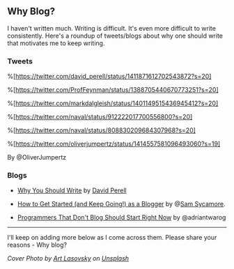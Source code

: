 ## Why Blog?

I haven't written much. Writing is difficult. It's even more difficult to write consistently. Here's a roundup of tweets/blogs about why one should write that motivates me to keep writing.

### Tweets

%[https://twitter.com/david_perell/status/1411871612702543872?s=20]

%[https://twitter.com/ProfFeynman/status/1388705440670773251?s=20]

%[https://twitter.com/markdalgleish/status/1401149515436945412?s=20]

%[https://twitter.com/naval/status/912222017700556800?s=20]

%[https://twitter.com/naval/status/808830209684307968?s=20]

%[https://twitter.com/oliverjumpertz/status/1414557581096493060?s=19]

By @OliverJumpertz

### Blogs

- [Why You Should Write](https://perell.com/essay/why-you-should-write/) by [David Perell](https://twitter.com/david_perell)

- [How to Get Started (and Keep Going!) as a Blogger](https://blog.sycamore.design/start-blogging) by @[Sam Sycamore](@tanoaksam).

- [Programmers That Don't Blog Should Start Right Now](https://adriantwarog.com/programmers-that-dont-blog-should-start-right-now) by @adriantwarog


__________________________________________________________________________________________

I'll keep on adding more below as I come across them. Please share your reasons - Why blog?


*Cover Photo by <a href="https://unsplash.com/@artlasovsky?utm_source=unsplash&utm_medium=referral&utm_content=creditCopyText">Art Lasovsky</a> on <a href="https://unsplash.com/s/photos/writer?utm_source=unsplash&utm_medium=referral&utm_content=creditCopyText">Unsplash</a>*
